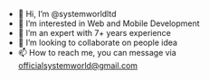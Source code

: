 - 👋 Hi, I’m @systemworldltd
- 👀 I’m interested in Web and Mobile Development
- 🌱 I’m an expert with 7+ years experience
- 💞️ I’m looking to collaborate on people idea
- 📫 How to reach me, you can message via officialsystemworld@gmail.com

<!---
systemworldltd/systemworldltd is a ✨ special ✨ repository because its `README.md` (this file) appears on your GitHub profile.
You can click the Preview link to take a look at your changes.
--->
